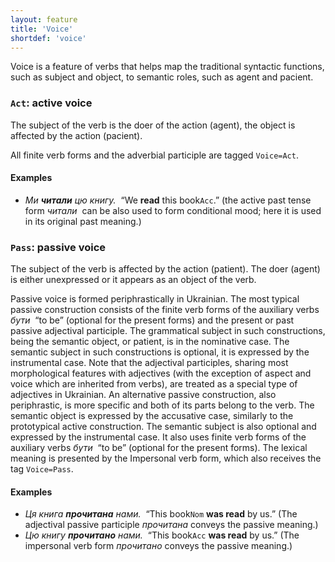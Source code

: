 ```yaml
---
layout: feature
title: 'Voice'
shortdef: 'voice'
---
```


Voice is a feature of verbs that helps map the traditional syntactic functions, such as subject and object, to semantic roles, such as agent and pacient.

### `Act`: active voice

The subject of the verb is the doer of the action (agent), the object is affected by the action (pacient).

All finite verb forms and the adverbial participle are tagged `Voice=Act`.

#### Examples

* _Ми <b>читали</b> цю книгу.&nbsp;_ “We <b>read</b> this book`Acc`.” (the active past tense form _читали&nbsp;_ can be also used to form conditional mood; here it is used in its original past meaning.)

### `Pass`: passive voice

The subject of the verb is affected by the action (patient). The doer (agent) is either unexpressed or it appears as an object of the verb. 

Passive voice is formed periphrastically in Ukrainian. The most typical passive construction consists of the finite verb forms of the auxiliary verbs _бути_&nbsp; “to be” (optional for the present forms) and the present or past passive adjectival participle. The grammatical subject in such constructions, being the semantic object, or patient, is in the nominative case. The semantic subject in such constructions is optional, it is expressed by the instrumental case. Note that the adjectival participles, sharing most morphological features with adjectives (with the exception of aspect and voice which are inherited from verbs), are treated as a special type of adjectives in Ukrainian. An alternative passive construction, also periphrastic, is more specific and both of its parts belong to the verb. The semantic object is expressed by the accusative case, similarly to the prototypical active construction. The semantic subject is also optional and expressed by the instrumental case. It also uses finite verb forms of the auxiliary verbs _бути_&nbsp; “to be” (optional for the present forms). The lexical meaning is presented by the Impersonal verb form, which also receives the tag `Voice=Pass`.

#### Examples

* _Ця книга <b>прочитана</b> нами.&nbsp;_ “This book`Nom` <b>was read</b> by us.” (The adjectival passive participle _прочитана_ conveys the passive meaning.)
* _Цю книгу <b>прочитано</b> нами.&nbsp;_ “This book`Acc` <b>was read</b> by us.” (The impersonal verb form _прочитано_ conveys the passive meaning.)

<!-- Interlanguage links updated Út zář 29 20:23:14 CEST 2020 -->
